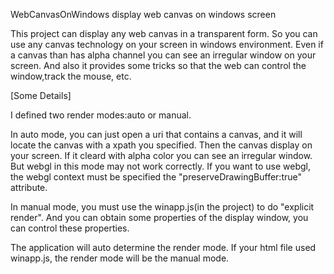  WebCanvasOnWindows
display web canvas on windows screen

This project can display any web canvas in a transparent form. So you can use any canvas technology on your screen in windows environment. Even if a canvas than has alpha channel you can see an irregular window on your screen. And also it provides some tricks so that the web can control the window,track the mouse, etc. 

[Some Details]

I defined two render modes:auto or manual.

In auto mode, you can just open a uri that contains a canvas, and it will locate the canvas with a xpath you specified. Then the canvas display on your screen. If it cleard with alpha color you can see an irregular window. But webgl in this mode may not work correctly. If you want to use webgl, the webgl context must be specified the "preserveDrawingBuffer:true" attribute.

In manual mode, you must use the winapp.js(in the project) to do "explicit render". And you can obtain some properties of the display window, you can control these properties.

The application will auto determine the render mode. If your html file used winapp.js, the render mode will be the manual mode.

